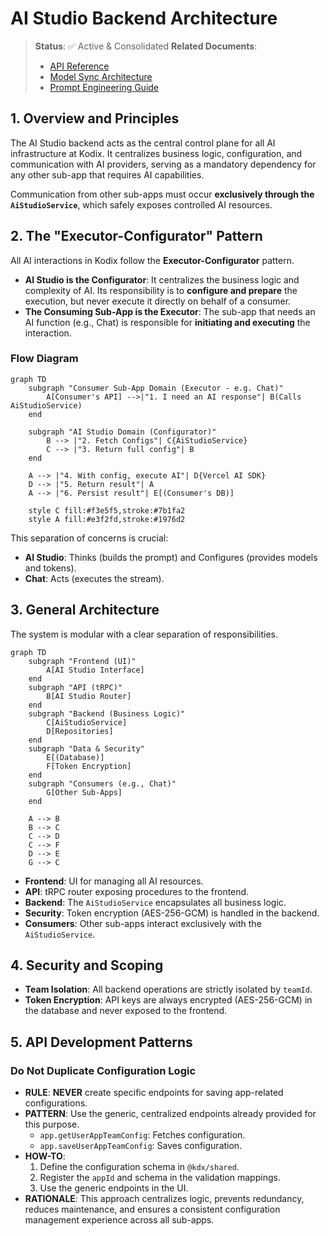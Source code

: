 # AI Studio Backend Architecture

> **Status**: ✅ Active & Consolidated
> **Related Documents**:
>
> - [API Reference](./api-reference.md)
> - [Model Sync Architecture](./model-sync-architecture.md)
> - [Prompt Engineering Guide](./prompt-engineering-guide.md)

## 1. Overview and Principles

The AI Studio backend acts as the central control plane for all AI infrastructure at Kodix. It centralizes business logic, configuration, and communication with AI providers, serving as a mandatory dependency for any other sub-app that requires AI capabilities.

Communication from other sub-apps must occur **exclusively through the `AiStudioService`**, which safely exposes controlled AI resources.

## 2. The "Executor-Configurator" Pattern

All AI interactions in Kodix follow the **Executor-Configurator** pattern.

- **AI Studio is the Configurator**: It centralizes the business logic and complexity of AI. Its responsibility is to **configure and prepare** the execution, but never execute it directly on behalf of a consumer.
- **The Consuming Sub-App is the Executor**: The sub-app that needs an AI function (e.g., Chat) is responsible for **initiating and executing** the interaction.

### Flow Diagram

```mermaid
graph TD
    subgraph "Consumer Sub-App Domain (Executor - e.g. Chat)"
        A[Consumer's API] -->|"1. I need an AI response"| B(Calls AiStudioService)
    end

    subgraph "AI Studio Domain (Configurator)"
        B --> |"2. Fetch Configs"| C{AiStudioService}
        C --> |"3. Return full config"| B
    end

    A --> |"4. With config, execute AI"| D{Vercel AI SDK}
    D --> |"5. Return result"| A
    A --> |"6. Persist result"| E[(Consumer's DB)]

    style C fill:#f3e5f5,stroke:#7b1fa2
    style A fill:#e3f2fd,stroke:#1976d2
```

This separation of concerns is crucial:

- **AI Studio**: Thinks (builds the prompt) and Configures (provides models and tokens).
- **Chat**: Acts (executes the stream).

## 3. General Architecture

The system is modular with a clear separation of responsibilities.

```mermaid
graph TD
    subgraph "Frontend (UI)"
        A[AI Studio Interface]
    end
    subgraph "API (tRPC)"
        B[AI Studio Router]
    end
    subgraph "Backend (Business Logic)"
        C[AiStudioService]
        D[Repositories]
    end
    subgraph "Data & Security"
        E[(Database)]
        F[Token Encryption]
    end
    subgraph "Consumers (e.g., Chat)"
        G[Other Sub-Apps]
    end

    A --> B
    B --> C
    C --> D
    C --> F
    D --> E
    G --> C
```

- **Frontend**: UI for managing all AI resources.
- **API**: tRPC router exposing procedures to the frontend.
- **Backend**: The `AiStudioService` encapsulates all business logic.
- **Security**: Token encryption (AES-256-GCM) is handled in the backend.
- **Consumers**: Other sub-apps interact exclusively with the `AiStudioService`.

## 4. Security and Scoping

- **Team Isolation**: All backend operations are strictly isolated by `teamId`.
- **Token Encryption**: API keys are always encrypted (AES-256-GCM) in the database and never exposed to the frontend.

## 5. API Development Patterns

### Do Not Duplicate Configuration Logic

- **RULE**: **NEVER** create specific endpoints for saving app-related configurations.
- **PATTERN**: Use the generic, centralized endpoints already provided for this purpose.
  - `app.getUserAppTeamConfig`: Fetches configuration.
  - `app.saveUserAppTeamConfig`: Saves configuration.
- **HOW-TO**:
  1.  Define the configuration schema in `@kdx/shared`.
  2.  Register the `appId` and schema in the validation mappings.
  3.  Use the generic endpoints in the UI.
- **RATIONALE**: This approach centralizes logic, prevents redundancy, reduces maintenance, and ensures a consistent configuration management experience across all sub-apps.

